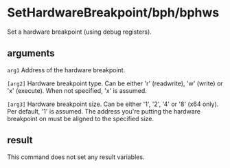 # SetHardwareBreakpoint/bph/bphws

Set a hardware breakpoint (using debug registers).

## arguments

`arg1` Address of the hardware breakpoint.

`[arg2]` Hardware breakpoint type. Can be either 'r' (readwrite), 'w' (write) or 'x' (execute). When not specified, 'x' is assumed.

`[arg3]` Hardware breakpoint size. Can be either '1', '2', '4' or '8' (x64 only). Per default, '1' is assumed. The address you're putting the hardware breakpoint on must be aligned to the specified size.

## result

This command does not set any result variables.
